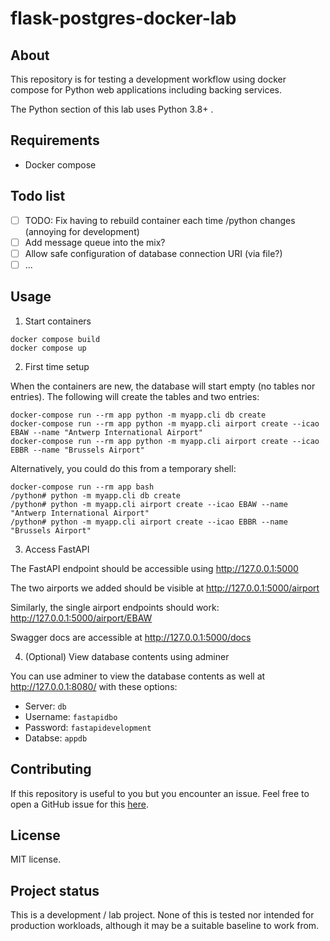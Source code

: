 # flask-postgres-docker-lab

## About

This repository is for testing a development workflow using docker compose for Python web applications
including backing services.

The Python section of this lab uses Python 3.8+ .

## Requirements

* Docker compose

## Todo list

* [ ] TODO: Fix having to rebuild container each time /python changes (annoying for development)
* [ ] Add message queue into the mix?
* [ ] Allow safe configuration of database connection URI (via file?)
* [ ] ...

## Usage

1. Start containers

```
docker compose build
docker compose up
```

2. First time setup

When the containers are new, the database will start empty (no tables nor entries). The following will
create the tables and two entries:

```
docker-compose run --rm app python -m myapp.cli db create
docker-compose run --rm app python -m myapp.cli airport create --icao EBAW --name "Antwerp International Airport"
docker-compose run --rm app python -m myapp.cli airport create --icao EBBR --name "Brussels Airport"
```

Alternatively, you could do this from a temporary shell:

```
docker-compose run --rm app bash
/python# python -m myapp.cli db create
/python# python -m myapp.cli airport create --icao EBAW --name "Antwerp International Airport"
/python# python -m myapp.cli airport create --icao EBBR --name "Brussels Airport"
```

3. Access FastAPI

The FastAPI endpoint should be accessible using http://127.0.0.1:5000

The two airports we added should be visible at http://127.0.0.1:5000/airport

Similarly, the single airport endpoints should work: http://127.0.0.1:5000/airport/EBAW

Swagger docs are accessible at http://127.0.0.1:5000/docs

4. (Optional) View database contents using adminer

You can use adminer to view the database contents as well at http://127.0.0.1:8080/ with these options:

* Server: `db` 
* Username: `fastapidbo` 
* Password: `fastapidevelopment` 
* Databse: `appdb` 

## Contributing

If this repository is useful to you but you encounter an issue. Feel free to open a GitHub issue for this [here](https://github.com/ricekab/fastapi-postgres-docker-lab/issues).

## License

MIT license.

## Project status

This is a development / lab project. None of this is tested nor intended for production workloads, although it may
be a suitable baseline to work from.